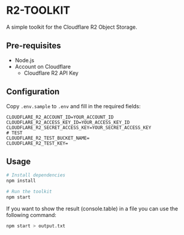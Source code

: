 # R2-TOOLKIT

A simple toolkit for the Cloudflare R2 Object Storage.

## Pre-requisites

- Node.js
- Account on Cloudflare
  - Cloudflare R2 API Key

## Configuration

Copy `.env.sample` to `.env` and fill in the required fields:

```env
CLOUDFLARE_R2_ACCOUNT_ID=YOUR_ACCOUNT_ID
CLOUDFLARE_R2_ACCESS_KEY_ID=YOUR_ACCESS_KEY_ID
CLOUDFLARE_R2_SECRET_ACCESS_KEY=YOUR_SECRET_ACCESS_KEY
# TEST
CLOUDFLARE_R2_TEST_BUCKET_NAME=
CLOUDFLARE_R2_TEST_KEY=
```

## Usage

```bash
# Install dependencies
npm install

# Run the toolkit
npm start
```

If you want to show the result (console.table) in a file you can use the following command:

```bash
npm start > output.txt
```